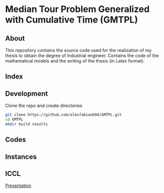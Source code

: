 ﻿# Median Tour Problem Generalized with Cumulative Time (GMTPL)

## About

This repository contains the source code used for the realization of my thesis to obtain the degree of Industrial engineer. Contains the code of the mathematical models and the writing of the thesis (in Latex format).

## Index

## Development

Clone the repo and create directories


```bash
git clone https://github.com/alexfabianb94/GMTPL.git
cd GMTPL
mkdir build results
```

## Codes

## Instances
## ICCL
[Presentation](https://github.com/alexfabianb94/GMTPL/blob/master/doc/latex/ICCL/iccl.pdf)
